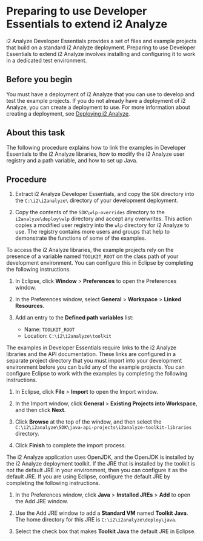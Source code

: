 # Preparing to use Developer Essentials to extend i2 Analyze

i2 Analyze Developer Essentials provides a set of files and example projects that build on a standard i2 Analyze deployment. Preparing to use Developer Essentials to extend i2 Analyze involves installing and configuring it to work in a dedicated test environment.

## Before you begin

You must have a deployment of i2 Analyze that you can use to develop and test the example projects. If you do not already have a deployment of i2 Analyze, you can create a deployment to use. For more information about creating a deployment, see <a href="https://docs.i2group.com/analyze/analyze_deployment.html" class="xref" title="(Opens in a new tab or window)">Deploying i2 Analyze</a>.

## About this task

The following procedure explains how to link the examples in Developer Essentials to the i2 Analyze libraries, how to modify the i2 Analyze user registry and a path variable, and how to set up Java.

## Procedure

1.  Extract i2 Analyze Developer Essentials, and copy the `SDK` directory into the `C:\i2\i2analyze\` directory of your development deployment.

2.  Copy the contents of the `SDK\wlp-overrides` directory to the `i2analyze\deploy\wlp` directory and accept any overwrites.
    This action copies a modified user registry into the `wlp` directory for i2 Analyze to use. The registry contains more users and groups that help to demonstrate the functions of some of the examples.

To access the i2 Analyze libraries, the example projects rely on the presence of a variable named `TOOLKIT_ROOT` on the class path of your development environment. You can configure this in Eclipse by completing the following instructions.

1.  In Eclipse, click **Window** &gt; **Preferences** to open the Preferences window.

2.  In the Preferences window, select **General** &gt; **Workspace** &gt; **Linked Resources**.

3.  Add an entry to the **Defined path variables** list:
    -   Name: `TOOLKIT_ROOT`
    -   Location: `C:\i2\i2analyze\toolkit`

The examples in Developer Essentials require links to the i2 Analyze libraries and the API documentation. These links are configured in a separate project directory that you must import into your development environment before you can build any of the example projects. You can configure Eclipse to work with the examples by completing the following instructions.

1.  In Eclipse, click **File** &gt; **Import** to open the Import window.

2.  In the Import window, click **General** &gt; **Existing Projects into Workspace**, and then click **Next**.

3.  Click **Browse** at the top of the window, and then select the `C:\i2\i2analyze\SDK\java-api-projects\i2analyze-toolkit-libraries` directory.

4.  Click **Finish** to complete the import process.

The i2 Analyze application uses OpenJDK, and the OpenJDK is installed by the i2 Analyze deployment toolkit. If the JRE that is installed by the toolkit is not the default JRE in your environment, then you can configure it as the default JRE. If you are using Eclipse, configure the default JRE by completing the following instructions.

1.  In the Preferences window, click **Java** &gt; **Installed JREs** &gt; **Add** to open the Add JRE window.

2.  Use the Add JRE window to add a **Standard VM** named **Toolkit Java**. The home directory for this JRE is `C:\i2\i2analyze\deploy\java`.

3.  Select the check box that makes **Toolkit Java** the default JRE in Eclipse.
